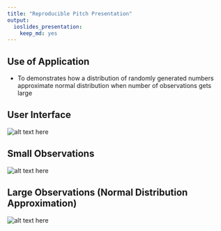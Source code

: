 ```yaml
---
title: "Reproducible Pitch Presentation"
output: 
  ioslides_presentation: 
    keep_md: yes
---
```





## Use of Application
- To demonstrates how a distribution of randomly generated numbers approximate normal distribution when number of observations gets large

## User Interface

![alt text here](./1.png)



## Small Observations

![alt text here](./2.png)


## Large Observations (Normal Distribution Approximation)

![alt text here](./3.png)
